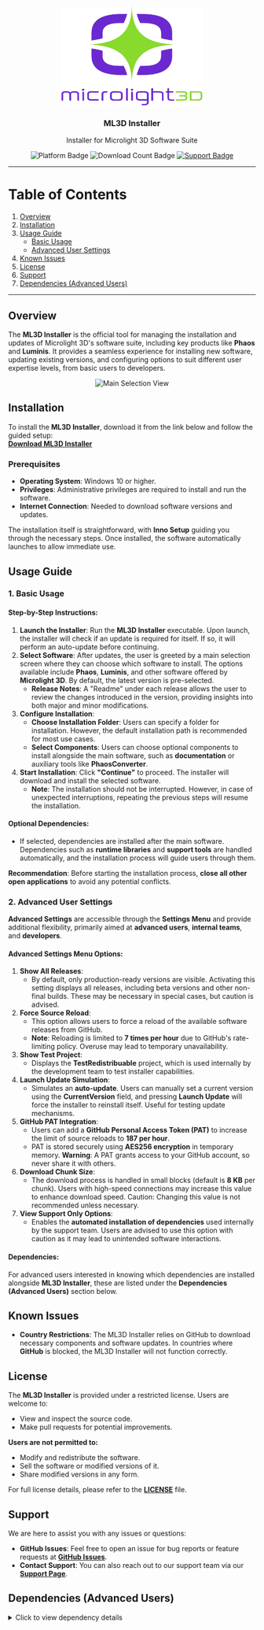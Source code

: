 <p align="center">
  <img src="https://github.com/Microlight3D/Installer/blob/feature-tagManager/microlight.png" height="200">
  <h3 align="center">ML3D Installer</h3>
  <p align="center">Installer for Microlight 3D Software Suite</p>
</p>

<p align="center">
  <img src="https://img.shields.io/badge/platform-Windows-brightgreen" alt="Platform Badge"/>
  <img src="https://img.shields.io/github/downloads/Microlight3D/Installer/total" alt="Download Count Badge"/>
  <a href="https://www.microlight3d.com/contact"><img src="https://img.shields.io/badge/Support-Available-blue" alt="Support Badge"/></a>
</p>

---

# Table of Contents
1. [Overview](#overview)
2. [Installation](#installation)
3. [Usage Guide](#usage-guide)
   - [Basic Usage](#1-basic-usage)
   - [Advanced User Settings](#2-advanced-user-settings)
4. [Known Issues](#known-issues)
5. [License](#license)
6. [Support](#support)
7. [Dependencies (Advanced Users)](#dependencies-advanced-users)

---

## Overview
The **ML3D Installer** is the official tool for managing the installation and updates of Microlight 3D's software suite, including key products like **Phaos** and **Luminis**. It provides a seamless experience for installing new software, updating existing versions, and configuring options to suit different user expertise levels, from basic users to developers.

<p align="center">
  <img src="https://github.com/user-attachments/assets/73dd466c-74a7-4c9b-bcdc-1cd85c0b6f79" alt="Main Selection View" width="400">
</p>

## Installation
To install the **ML3D Installer**, download it from the link below and follow the guided setup:  
[**Download ML3D Installer**](https://github.com/Microlight3D/Installer/releases/latest/download/ML3DInstallerSetup.exe)

### Prerequisites
- **Operating System**: Windows 10 or higher.
- **Privileges**: Administrative privileges are required to install and run the software.
- **Internet Connection**: Needed to download software versions and updates.

The installation itself is straightforward, with **Inno Setup** guiding you through the necessary steps. Once installed, the software automatically launches to allow immediate use.

## Usage Guide

### 1. Basic Usage
#### Step-by-Step Instructions:
1. **Launch the Installer**: Run the **ML3D Installer** executable. Upon launch, the installer will check if an update is required for itself. If so, it will perform an auto-update before continuing.
2. **Select Software**: After updates, the user is greeted by a main selection screen where they can choose which software to install. The options available include **Phaos**, **Luminis**, and other software offered by **Microlight 3D**. By default, the latest version is pre-selected.
   - **Release Notes**: A "Readme" under each release allows the user to review the changes introduced in the version, providing insights into both major and minor modifications.
3. **Configure Installation**:
   - **Choose Installation Folder**: Users can specify a folder for installation. However, the default installation path is recommended for most use cases.
   - **Select Components**: Users can choose optional components to install alongside the main software, such as **documentation** or auxiliary tools like **PhaosConverter**.
4. **Start Installation**: Click **"Continue"** to proceed. The installer will download and install the selected software.
   - **Note**: The installation should not be interrupted. However, in case of unexpected interruptions, repeating the previous steps will resume the installation.

#### Optional Dependencies:
- If selected, dependencies are installed after the main software. Dependencies such as **runtime libraries** and **support tools** are handled automatically, and the installation process will guide users through them.

**Recommendation**: Before starting the installation process, **close all other open applications** to avoid any potential conflicts.

### 2. Advanced User Settings
**Advanced Settings** are accessible through the **Settings Menu** and provide additional flexibility, primarily aimed at **advanced users**, **internal teams**, and **developers**.

#### Advanced Settings Menu Options:
1. **Show All Releases**:
   - By default, only production-ready versions are visible. Activating this setting displays all releases, including beta versions and other non-final builds. These may be necessary in special cases, but caution is advised.
2. **Force Source Reload**:
   - This option allows users to force a reload of the available software releases from GitHub.
   - **Note**: Reloading is limited to **7 times per hour** due to GitHub's rate-limiting policy. Overuse may lead to temporary unavailability.
3. **Show Test Project**:
   - Displays the **TestRedistribuable** project, which is used internally by the development team to test installer capabilities.
4. **Launch Update Simulation**:
   - Simulates an **auto-update**. Users can manually set a current version using the **CurrentVersion** field, and pressing **Launch Update** will force the installer to reinstall itself. Useful for testing update mechanisms.
5. **GitHub PAT Integration**:
   - Users can add a **GitHub Personal Access Token (PAT)** to increase the limit of source reloads to **187 per hour**.
   - PAT is stored securely using **AES256 encryption** in temporary memory. **Warning**: A PAT grants access to your GitHub account, so never share it with others.
6. **Download Chunk Size**:
   - The download process is handled in small blocks (default is **8 KB** per chunk). Users with high-speed connections may increase this value to enhance download speed. Caution: Changing this value is not recommended unless necessary.
7. **View Support Only Options**:
   - Enables the **automated installation of dependencies** used internally by the support team. Users are advised to use this option with caution as it may lead to unintended software interactions.

#### Dependencies:
For advanced users interested in knowing which dependencies are installed alongside **ML3D Installer**, these are listed under the **Dependencies (Advanced Users)** section below.

## Known Issues
- **Country Restrictions**: The ML3D Installer relies on GitHub to download necessary components and software updates. In countries where **GitHub** is blocked, the ML3D Installer will not function correctly.

## License
The **ML3D Installer** is provided under a restricted license. Users are welcome to:
- View and inspect the source code.
- Make pull requests for potential improvements.

**Users are not permitted to:**
- Modify and redistribute the software.
- Sell the software or modified versions of it.
- Share modified versions in any form.

For full license details, please refer to the [**LICENSE**](https://github.com/Microlight3D/Installer/blob/master/LICENSE) file.

## Support
We are here to assist you with any issues or questions:
- **GitHub Issues**: Feel free to open an issue for bug reports or feature requests at [**GitHub Issues**](https://github.com/Microlight3D/Installer/issues).
- **Contact Support**: You can also reach out to our support team via our [**Support Page**](https://microlight3d.com/support).

## Dependencies (Advanced Users)
<details>
  <summary>Click to view dependency details</summary>

  **Chocolatey Packages:**
  - **dotnetcore-runtime**: Required to run software applications built on .NET Core.
  - **netfx-4.8**: Used by legacy versions of our software that require .NET Framework 4.8.
  - **vcredist-all**: C++ Redistributable, necessary for components like the 3D Engine.
  - **windirstat**: Used for maintenance and file structure analysis (not directly used by the software).
  - **klayout**: Critical for viewing specific objects in **Phaos**.
  - **teamviewer**: Sometimes required by the support team for remote debugging.
  - **termite**: Used by certain Microlight 3D software for serial communication.
  - **imagej**: A tool used to modify images, particularly in analysis workflows.
  - **blender**: Utilized for creating and modifying 3D objects for the software.

  **Executable Files (EXEs)**:
  - Hardware-specific executables required to interface with different components used in **Microlight 3D** machines. These executables vary based on the software being installed and the hardware configuration.

</details>
